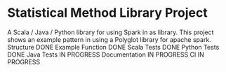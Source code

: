 Statistical Method Library Project
=============
A Scala / Java / Python library for using Spark in as library.
This project shows an example pattern in using a Polyglot library for apache spark.
Structure DONE
Example Function DONE
Scala Tests DONE
Python Tests DONE
Java Tests IN PROGRESS
Documentation IN PROGRESS
CI IN PROGRESS
